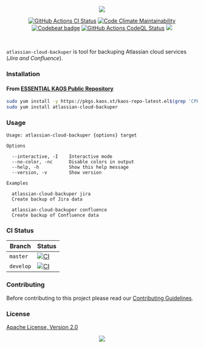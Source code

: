 <p align="center"><a href="#readme"><img src="https://gh.kaos.st/atlassian-cloud-backuper.png" /></a></p>

<p align="center">
  <a href="https://kaos.sh/w/atlassian-cloud-backuper/ci"><img src="https://kaos.sh/w/atlassian-cloud-backuper/ci.svg" alt="GitHub Actions CI Status" /></a>
  <a href="https://kaos.sh/l/atlassian-cloud-backuper"><img src="https://kaos.sh/l/c742a6f5789762426f97.svg" alt="Code Climate Maintainability" /></a>
  <a href="https://kaos.sh/b/atlassian-cloud-backuper"><img src="https://kaos.sh/b/f337729e-ce98-4c15-9123-420f9feb443f.svg" alt="Codebeat badge" /></a>
  <a href="https://kaos.sh/w/atlassian-cloud-backuper/codeql"><img src="https://kaos.sh/w/atlassian-cloud-backuper/codeql.svg" alt="GitHub Actions CodeQL Status" /></a>
  <a href="#license"><img src="https://gh.kaos.st/apache2.svg"></a>
</p>

<br/>

`atlassian-cloud-backuper` is tool for backuping Atlassian cloud services (_Jira and Confluence_).

### Installation

#### From [ESSENTIAL KAOS Public Repository](https://kaos.sh/kaos-repo)

```bash
sudo yum install -y https://pkgs.kaos.st/kaos-repo-latest.el$(grep 'CPE_NAME' /etc/os-release | tr -d '"' | cut -d':' -f5).noarch.rpm
sudo yum install atlassian-cloud-backuper
```

### Usage
```
Usage: atlassian-cloud-backuper {options} target

Options

  --interactive, -I    Interactive mode
  --no-color, -nc      Disable colors in output
  --help, -h           Show this help message
  --version, -v        Show version

Examples

  atlassian-cloud-backuper jira
  Create backup of Jira data

  atlassian-cloud-backuper confluence
  Create backup of Confluence data
```

### CI Status

| Branch | Status |
|--------|----------|
| `master` | [![CI](https://kaos.sh/w/atlassian-cloud-backuper/ci.svg?branch=master)](https://kaos.sh/w/atlassian-cloud-backuper/ci?query=branch:master) |
| `develop` | [![CI](https://kaos.sh/w/atlassian-cloud-backuper/ci.svg?branch=develop)](https://kaos.sh/w/atlassian-cloud-backuper/ci?query=branch:develop) |

### Contributing

Before contributing to this project please read our [Contributing Guidelines](https://github.com/essentialkaos/contributing-guidelines#contributing-guidelines).

### License

[Apache License, Version 2.0](http://www.apache.org/licenses/LICENSE-2.0)

<p align="center"><a href="https://essentialkaos.com"><img src="https://gh.kaos.st/ekgh.svg"/></a></p>
